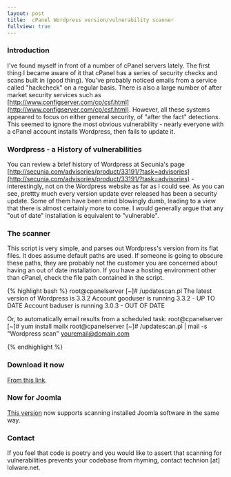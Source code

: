 ```yaml
---
layout: post
title:  cPanel Wordpress version/vulnerability scanner
fullview: true
---
```


### Introduction

I've found myself in front of a number of cPanel servers lately. The first thing I became aware of it that cPanel has a series of security checks and scans built in (good thing). You've probably noticed emails from a service called "hackcheck" on a regular basis. There is also a large number of after market security services such as [http://www.configserver.com/cp/csf.html](http://www.configserver.com/cp/csf.html). However, all these systems appeared to focus on either general security, of "after the fact" detections. This seemed to ignore the most obvious vulnerability - nearly everyone with a cPanel account installs Wordpress, then fails to update it. 

### Wordpress - a History of vulnerabilities

You can review a brief history of Wordpress at Secunia's page [http://secunia.com/advisories/product/33191/?task=advisories](http://secunia.com/advisories/product/33191/?task=advisories) - interestingly, not on the Wordpress website as far as I could see. As you can see, prettty much every version update ever released has been a security update. Some of them have been mind blowingly dumb, leading to a view that there is almost certainly more to come. I would generally argue that any "out of date" installation is equivalent to "vulnerable". 

### The scanner

This script is very simple, and parses out Wordpress's version from its flat files. It does assume default paths are used. If someone is going to obscure these paths, they are probably not the customer you are concerned about having an out of date installation. If you have a hosting environment other than cPanel, check the file path contained in the script. 


{% highlight bash %}
root@cpanelserver [~]# /updatescan.pl
The latest version of Wordpress is 3.3.2
Account gooduser is running 3.3.2 - UP TO DATE
Account baduser is running 3.0.3 - OUT OF DATE

Or, to automatically email results from a scheduled task:
root@cpanelserver [~]# yum install mailx
root@cpanelserver [~]# /updatescan.pl | mail -s "Wordpress scan" youremail@domain.com

{% endhighlight %}

### Download it now

[From this link](/assets/downloads/wpupdatescan.pl).

### Now for Joomla

[This version](/assets/downloads/joomlascan.pl) now supports scanning installed Joomla software in the same way. 

### Contact

If you feel that code is poetry and you would like to assert that scanning for vulnerabilities prevents your codebase from rhyming, contact technion [at] lolware.net.


